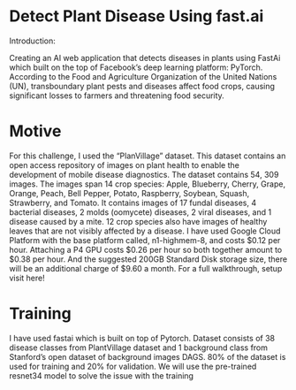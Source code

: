 # Detect Plant Disease Using fast.ai

Introduction:

Creating an AI web application that detects diseases in plants using FastAi which built on the top of Facebook’s deep learning platform: PyTorch. According to the Food and Agriculture Organization of the United Nations (UN), transboundary plant pests and diseases affect food crops, causing significant losses to farmers and threatening food security.

# Motive
For this challenge, I used the “PlanVillage” dataset. This dataset contains an open access repository of images on plant health to enable the development of mobile disease diagnostics. The dataset contains 54, 309 images. The images span 14 crop species: Apple, Blueberry, Cherry, Grape, Orange, Peach, Bell Pepper, Potato, Raspberry, Soybean, Squash, Strawberry, and Tomato. It contains images of 17 fundal diseases, 4 bacterial diseases, 2 molds (oomycete) diseases, 2 viral diseases, and 1 disease caused by a mite. 12 crop species also have images of healthy leaves that are not visibly affected by a disease.
I have used Google Cloud Platform with the base platform called, n1-highmem-8, and costs $0.12 per hour. Attaching a P4 GPU costs $0.26 per hour so both together amount to $0.38 per hour. And the suggested 200GB Standard Disk storage size, there will be an additional charge of $9.60 a month. For a full walkthrough, setup visit here!

# Training
I have used fastai which is built on top of Pytorch. Dataset consists of 38 disease classes from PlantVillage dataset and 1 background class from Stanford’s open dataset of background images DAGS. 80% of the dataset is used for training and 20% for validation.
We will use the pre-trained resnet34 model to solve the issue with the training

